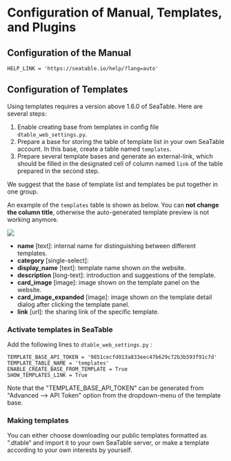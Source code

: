 # Configuration of Manual, Templates, and Plugins

## Configuration of the Manual

```
HELP_LINK = 'https://seatable.io/help/?lang=auto'

```

## Configuration of Templates

Using templates requires a version above 1.6.0 of SeaTable. Here are several steps:

1. Enable creating base from templates in config file `dtable_web_settings.py`.
2. Prepare a base for storing the table of template list in your own SeaTable account. In this base, create a table named `templates`.
3. Prepare several template bases and generate an external-link, which should be filled in the designated cell of column named `link` of the table prepared in the second step.

We suggest that the base of template list and templates be put together in one group.

An example of the `templates` table is shown as below. You can **not change the column title**, otherwise the auto-generated template preview is not working anymore.

![](../images/auto-upload/image-1609905818016.png)

- **name** [text]: internal name for distinguishing between different templates.
- **category** [single-select]:
- **display_name** [text]: template name shown on the website.
- **description** [long-text]: introduction and suggestions of the template.
- **card_image** [image]: image shown on the template panel on the website.
- **card_image_expanded** [image]: image shown on the template detail dialog after clicking the template panel.
- **link** [url]: the sharing link of the specific template.

### Activate templates in SeaTable

Add the following lines to `dtable_web_settings.py` :

```
TEMPLATE_BASE_API_TOKEN = '9851cecfd013a833eec47b629c72b3b593f91c7d'
TEMPLATE_TABLE_NAME = 'templates'
ENABLE_CREATE_BASE_FROM_TEMPLATE = True
SHOW_TEMPLATES_LINK = True

```

Note that the "TEMPLATE_BASE_API_TOKEN" can be generated from "Advanced --> API Token" option from the dropdown-menu of the template base.

### Making templates

You can either choose downloading our public templates formatted as “.dtable“ and import it to your own SeaTable server, or make a template according to your own interests by yourself.
